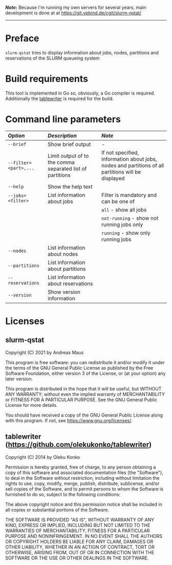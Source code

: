 **_Note:_** Because I'm running my own servers for several years, main development is done at at https://git.ypbind.de/cgit/slurm-qstat/

----

# Preface
`slurm-qstat` tries to display information about jobs, nodes, partitions and reservations of the SLURM queueing system

# Build requirements
This tool is implemented in Go so, obviously, a Go compiler is required.
Additionally the [tablewriter](https://github.com/olekukonko/tablewriter) is required for the build.

# Command line parameters

| *Option* | *Description* | *Note* |
|:---------|:--------------|:-------|
| `--brief` | Show brief output | - |
| `--filter=<part>,...` | Limit output of to the comma separated list of partitions | If not specified, information about jobs, nodes and partitions of all partitions will be displayed |
| `--help` | Show the help text | |
| `--jobs=<filter>` | List information about jobs | Filter is mandatory and can be one of |
|                   |           |   `all` - show all jobs |
|                   |           |   `not-running` - show not running jobs only |
|                   |           |   `running` - show only running jobs |
| `--nodes` | List information about nodes | |
| `--partitions` | List information about partitions | |
| `--reservations` | List information about reservations | |
| `--version` | Show version information |

# Licenses
## slurm-qstat

Copyright (C) 2021 by Andreas Maus

This program is free software: you can redistribute it and/or modify
it under the terms of the GNU General Public License as published by
the Free Software Foundation, either version 3 of the License, or
(at your option) any later version.

This program is distributed in the hope that it will be useful,
but WITHOUT ANY WARRANTY; without even the implied warranty of
MERCHANTABILITY or FITNESS FOR A PARTICULAR PURPOSE.  See the
GNU General Public License for more details.

You should have received a copy of the GNU General Public License
along with this program.  If not, see <https://www.gnu.org/licenses/>.

## tablewriter (https://github.com/olekukonko/tablewriter)

Copyright (C) 2014 by Oleku Konko

Permission is hereby granted, free of charge, to any person obtaining a copy
of this software and associated documentation files (the "Software"), to deal
in the Software without restriction, including without limitation the rights
to use, copy, modify, merge, publish, distribute, sublicense, and/or sell
copies of the Software, and to permit persons to whom the Software is
furnished to do so, subject to the following conditions:

The above copyright notice and this permission notice shall be included in
all copies or substantial portions of the Software.

THE SOFTWARE IS PROVIDED "AS IS", WITHOUT WARRANTY OF ANY KIND, EXPRESS OR
IMPLIED, INCLUDING BUT NOT LIMITED TO THE WARRANTIES OF MERCHANTABILITY,
FITNESS FOR A PARTICULAR PURPOSE AND NONINFRINGEMENT. IN NO EVENT SHALL THE
AUTHORS OR COPYRIGHT HOLDERS BE LIABLE FOR ANY CLAIM, DAMAGES OR OTHER
LIABILITY, WHETHER IN AN ACTION OF CONTRACT, TORT OR OTHERWISE, ARISING FROM,
OUT OF OR IN CONNECTION WITH THE SOFTWARE OR THE USE OR OTHER DEALINGS IN
THE SOFTWARE.

